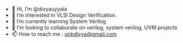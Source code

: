 - 👋 Hi, I’m @divyauyyala
- 👀 I’m interested in VLSI Design Verification.
- 🌱 I’m currently learning System Verilog
- 💞️ I’m looking to collaborate on verilog, system verilog, UVM projects
- 📫 How to reach me : unbdivya@gmail.com

<!---
divyauyyala/divyauyyala is a ✨ special ✨ repository because its `README.md` (this file) appears on your GitHub profile.
You can click the Preview link to take a look at your changes.
--->

